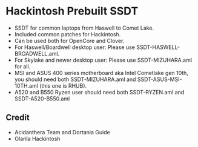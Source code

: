# Hackintosh Prebuilt SSDT
- SSDT for common laptops from Haswell to Comet Lake.
- Included common patches for Hackintosh.
- Can be used both for OpenCore and Clover.
- For Haswell/Boardwell desktop user: Please use SSDT-HASWELL-BROADWELL.aml.
- For Skylake and newer desktop user: Please use SSDT-MIZUHARA.aml for all.
- MSI and ASUS 400 series motherboard aka Intel Cometlake gen 10th, you should need both SSDT-MIZUHARA.aml and SSDT-ASUS-MSI-10TH.aml (this one is RHUB).
- A520 and B550 Ryzen user should need both SSDT-RYZEN.aml and SSDT-A520-B550.aml
## Credit
- Acidanthera Team and Dortania Guide
- Olarila Hackintosh
